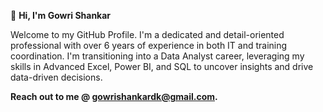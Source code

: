 👋 **Hi, I'm Gowri Shankar**
     
Welcome to my GitHub Profile. I'm a dedicated and detail-oriented professional with over 6 years of experience in both IT and training coordination. I'm transitioning into a Data Analyst career, leveraging my skills in Advanced Excel, Power BI, and SQL to uncover insights and drive data-driven decisions.

**Reach out to me @ gowrishankardk@gmail.com.**


